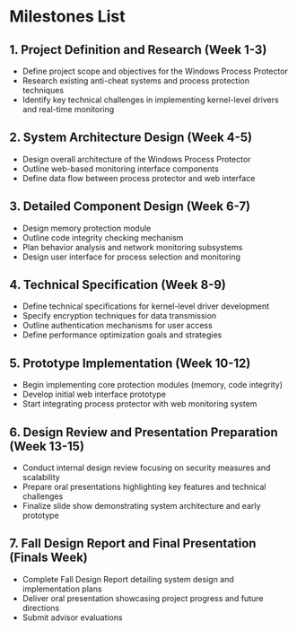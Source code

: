 # Milestones List

## 1. Project Definition and Research (Week 1-3)

- Define project scope and objectives for the Windows Process Protector
- Research existing anti-cheat systems and process protection techniques
- Identify key technical challenges in implementing kernel-level drivers and real-time monitoring

## 2. System Architecture Design (Week 4-5)

- Design overall architecture of the Windows Process Protector
- Outline web-based monitoring interface components
- Define data flow between process protector and web interface

## 3. Detailed Component Design (Week 6-7)

- Design memory protection module
- Outline code integrity checking mechanism
- Plan behavior analysis and network monitoring subsystems
- Design user interface for process selection and monitoring

## 4. Technical Specification (Week 8-9)

- Define technical specifications for kernel-level driver development
- Specify encryption techniques for data transmission
- Outline authentication mechanisms for user access
- Define performance optimization goals and strategies

## 5. Prototype Implementation (Week 10-12)

- Begin implementing core protection modules (memory, code integrity)
- Develop initial web interface prototype
- Start integrating process protector with web monitoring system

## 6. Design Review and Presentation Preparation (Week 13-15)

- Conduct internal design review focusing on security measures and scalability
- Prepare oral presentations highlighting key features and technical challenges
- Finalize slide show demonstrating system architecture and early prototype

## 7. Fall Design Report and Final Presentation (Finals Week)

- Complete Fall Design Report detailing system design and implementation plans
- Deliver oral presentation showcasing project progress and future directions
- Submit advisor evaluations
